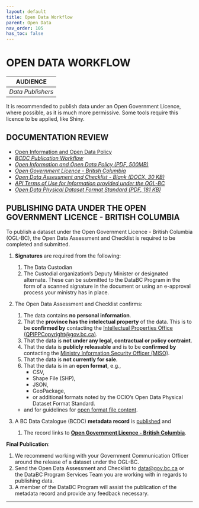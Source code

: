 ```yaml
---
layout: default
title: Open Data Workflow
parent: Open Data
nav_order: 105
has_toc: false
---
```


# OPEN DATA WORKFLOW

|**AUDIENCE**|
|:---:|
| *Data Publishers* |

It is recommended to publish data under an Open Government Licence, where possible, as it is much more permissive. Some tools require this licence to be applied, like Shiny.

## DOCUMENTATION REVIEW

+ [Open Information and Open Data Policy](https://www2.gov.bc.ca/assets/gov/british-columbians-our-governments/services-policies-for-government/information-management-technology/information-privacy/resources/policies-guidelines/open-information-open-data-policy.pdf)
+ [_BCDC Publication Workflow_](dps_bcdc_w.md)
+ [_Open Information and Open Data Policy (PDF, 500MB)_](https://www2.gov.bc.ca/assets/gov/british-columbians-our-governments/services-policies-for-government/information-management-technology/information-privacy/resources/policies-guidelines/open-information-open-data-policy.pdf)
+ [_Open Government Licence - British Columbia_](https://www2.gov.bc.ca/gov/content/data/open-data/open-government-licence-bc)
+ [_Open Data Assessment and Checklist - Blank (DOCX, 30 KB)_](https://www2.gov.bc.ca/assets/gov/data/open-data/open_data_assessment_and_checklist.docx)
+ [_API Terms of Use for Information provided under the OGL-BC_](https://www2.gov.bc.ca/gov/content/data/open-data/api-terms-of-use-for-ogl-information)
+ [_Open Data Physical Dataset Format Standard (PDF, 181 KB)_](http://www2.gov.bc.ca/assets/gov/government/services-for-government-and-broader-public-sector/information-technology-services/standards-files/open_data_physical_dataset_extract.pdf)

## PUBLISHING DATA UNDER THE OPEN GOVERNMENT LICENCE - BRITISH COLUMBIA

To publish a dataset under the Open Government Licence - British Columbia (OGL-BC), the Open Data Assessment and Checklist is required to be completed and submitted.  

1. __Signatures__ are required from the following:
	1. The Data Custodian
	1. The Custodial organization’s Deputy Minister or designated alternate.
These can be submitted to the DataBC Program in the form of a scanned signature in the document or using an e-approval process your ministry has in place.

1. The Open Data Assessment and Checklist confirms:
	1. The data contains __no personal information__.
	1. That the __province has the intelectual property__ of the data. This is to be __confirmed by__ contacting the [Intellectual Properties Office (QPIPPCopyright@gov.bc.ca)](mailto:QPIPPCopyright@gov.bc.ca).
	1. That the data is __not under any legal, contractual or policy contraint__.
	1. That the data is __publicly releasable__ and is to be __confirmed by__ contacting the [Ministry Information Security Officer (MISO)](https://intranet.gov.bc.ca/intranet/content?id=DC4623F6F1944065B83F70297ED419D7).
	1. That the data is __not currently for sale__.
	1. That the data is in an __open format__, e.g., 
		- CSV, 
		- Shape File (SHP), 
		- JSON,
		- GeoPackage,
		- or additional formats noted by the OCIO’s Open Data Physical Dataset Format Standard. 
	- and for guidelines for [open format file content](dsg_bcdc_file_based_content.md).
1. A BC Data Catalogue (BCDC) __metadata record__ is [published](dps_bcdc_w.md) and 
	1. The record links to __[Open Government Licence - British Columbia](https://www2.gov.bc.ca/gov/content?id=A519A56BC2BF44E4A008B33FCF527F61)__.
	
__Final Publication__:
1. We recommend working with your Government Communication Officer around the release of a dataset under the OGL-BC.
1. Send the Open Data Assessment and Checklist to [data@gov.bc.ca](mailto:data@gov.bc.ca) or the DataBC Program Services Team you are working with in regards to publishing data.
1. A member of the DataBC Program will assist the publication of the metadata record and provide any feedback necessary.

-------------------------------------------------------
